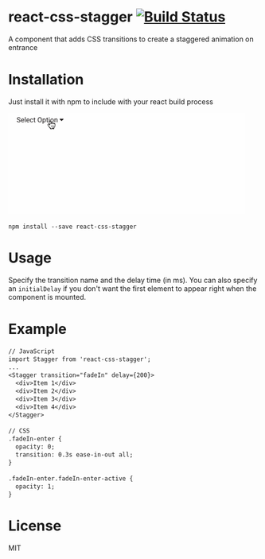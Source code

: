 react-css-stagger [![Build Status](https://travis-ci.org/natenorberg/react-css-stagger.svg?branch=master)](https://travis-ci.org/natenorberg/react-css-stagger)
=================
A component that adds CSS transitions to create a staggered animation on entrance

Installation
============
Just install it with npm to include with your react build process

![Example Use](/images/stagger.gif?raw=true)

```
npm install --save react-css-stagger
```

Usage
=====

Specify the transition name and the delay time (in ms).
You can also specify an `initialDelay` if you don't want the first
element to appear right when the component is mounted.

Example
=======

```
// JavaScript
import Stagger from 'react-css-stagger';
...
<Stagger transition="fadeIn" delay={200}>
  <div>Item 1</div>
  <div>Item 2</div>
  <div>Item 3</div>
  <div>Item 4</div>
</Stagger>

// CSS
.fadeIn-enter {
  opacity: 0;
  transition: 0.3s ease-in-out all;
}

.fadeIn-enter.fadeIn-enter-active {
  opacity: 1;
}
```

License
=======

MIT
